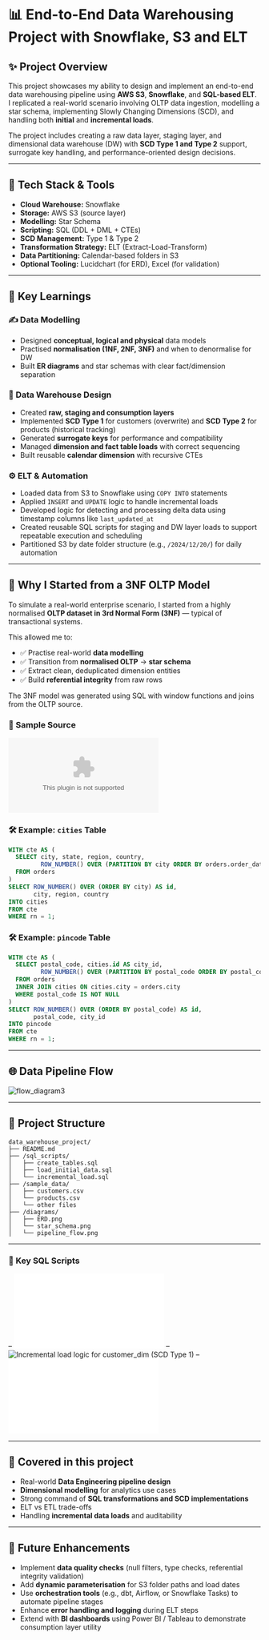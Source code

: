 # 📊 End-to-End Data Warehousing Project with Snowflake, S3 and ELT

## ✨ Project Overview

This project showcases my ability to design and implement an end-to-end data warehousing pipeline using **AWS S3**, **Snowflake**, and **SQL-based ELT**. I replicated a real-world scenario involving OLTP data ingestion, modelling a star schema, implementing Slowly Changing Dimensions (SCD), and handling both **initial** and **incremental loads**.

The project includes creating a raw data layer, staging layer, and dimensional data warehouse (DW) with **SCD Type 1 and Type 2** support, surrogate key handling, and performance-oriented design decisions.

---

## 🔧 Tech Stack & Tools

* **Cloud Warehouse:** Snowflake
* **Storage:** AWS S3 (source layer)
* **Modelling:** Star Schema
* **Scripting:** SQL (DDL + DML + CTEs)
* **SCD Management:** Type 1 & Type 2
* **Transformation Strategy:** ELT (Extract-Load-Transform)
* **Data Partitioning:** Calendar-based folders in S3
* **Optional Tooling:** Lucidchart (for ERD), Excel (for validation)

---

## 🤝 Key Learnings

### ✍️ Data Modelling

* Designed **conceptual, logical and physical** data models
* Practised **normalisation (1NF, 2NF, 3NF)** and when to denormalise for DW
* Built **ER diagrams** and star schemas with clear fact/dimension separation

### 📁 Data Warehouse Design

* Created **raw, staging and consumption layers**
* Implemented **SCD Type 1** for customers (overwrite) and **SCD Type 2** for products (historical tracking)
* Generated **surrogate keys** for performance and compatibility
* Managed **dimension and fact table loads** with correct sequencing
* Built reusable **calendar dimension** with recursive CTEs

### ⚙️ ELT & Automation

* Loaded data from S3 to Snowflake using `COPY INTO` statements
* Applied `INSERT` and `UPDATE` logic to handle incremental loads
* Developed logic for detecting and processing delta data using timestamp columns like `last_updated_at`
* Created reusable SQL scripts for staging and DW layer loads to support repeatable execution and scheduling
* Partitioned S3 by date folder structure (e.g., `/2024/12/20/`) for daily automation

---

## 🧱 Why I Started from a 3NF OLTP Model

To simulate a real-world enterprise scenario, I started from a highly normalised **OLTP dataset in 3rd Normal Form (3NF)** — typical of transactional systems.

This allowed me to:
- ✅ Practise real-world **data modelling**
- ✅ Transition from **normalised OLTP** → **star schema**
- ✅ Extract clean, deduplicated dimension entities
- ✅ Build **referential integrity** from raw rows

The 3NF model was generated using SQL with window functions and joins from the OLTP source.

### 📂 Sample Source
![Sample OLTP Orders File](./sample_data/orders_OLTP_sample.csv)

### 🛠 Example: `cities` Table
```sql
WITH cte AS (
  SELECT city, state, region, country,
         ROW_NUMBER() OVER (PARTITION BY city ORDER BY orders.order_date) AS rn
  FROM orders
)
SELECT ROW_NUMBER() OVER (ORDER BY city) AS id,
       city, region, country
INTO cities
FROM cte
WHERE rn = 1;
```
### 🛠 Example: `pincode` Table
```sql
WITH cte AS (
  SELECT postal_code, cities.id AS city_id,
         ROW_NUMBER() OVER (PARTITION BY postal_code ORDER BY postal_code) AS rn
  FROM orders
  INNER JOIN cities ON cities.city = orders.city
  WHERE postal_code IS NOT NULL
)
SELECT ROW_NUMBER() OVER (ORDER BY postal_code) AS id,
       postal_code, city_id
INTO pincode
FROM cte
WHERE rn = 1;
```

---

## 🌐 Data Pipeline Flow

![flow_diagram3](https://github.com/user-attachments/assets/0bbb009f-b5f2-4574-8eed-7d40125e7d65)

---

## 📄 Project Structure

```
data_warehouse_project/
├── README.md
├── /sql_scripts/
│   ├── create_tables.sql
│   ├── load_initial_data.sql
│   └── incremental_load.sql
├── /sample_data/
│   ├── customers.csv
│   └── products.csv
│   └── other files
├── /diagrams/
│   ├── ERD.png
│   └── star_schema.png
│   └── pipeline_flow.png

```

---

### 📜 Key SQL Scripts
– ![Full pipeline from raw → staging → dw](./scripts/schema-scripts.sql)
– ![Incremental load logic for `customer_dim` (SCD Type 1)](./scripts/SCD-type1.sqll)
– ![Full SCD Type 2 handling for `product_dim`, including surrogate key, date versioning](./scripts/SCD-type2.sql)

---

## 🌟 Covered in this project

* Real-world **Data Engineering pipeline design**
* **Dimensional modelling** for analytics use cases
* Strong command of **SQL transformations and SCD implementations**
* ELT vs ETL trade-offs
* Handling **incremental data loads** and auditability

---

## 🚀 Future Enhancements

* Implement **data quality checks** (null filters, type checks, referential integrity validation)
* Add **dynamic parameterisation** for S3 folder paths and load dates
* Use **orchestration tools** (e.g., dbt, Airflow, or Snowflake Tasks) to automate pipeline stages
* Enhance **error handling and logging** during ELT steps
* Extend with **BI dashboards** using Power BI / Tableau to demonstrate consumption layer utility
